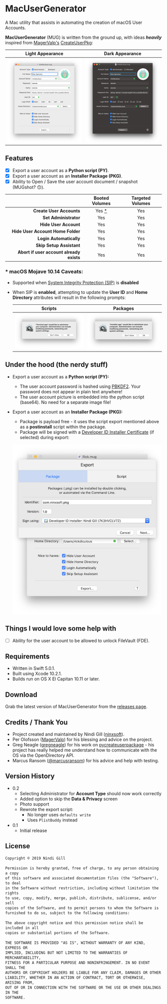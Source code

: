 # MacUserGenerator

A Mac utility that assists in automating the creation of macOS User Accounts.

**MacUserGenerator** (MUG) is written from the ground up, with ideas ***heavily*** inspired from [MagerValp's](https://github.com/MagerValp) [CreateUserPkg](https://github.com/MagerValp/CreateUserPkg):

| **Light Appearance**                                         | **Dark Appearance**                                         |
| :----------------------------------------------------------: | :---------------------------------------------------------: |
| ![Sample User](Readme%20Resources/Sample%20User%20Light.png) | ![Sample User](Readme%20Resources/Sample%20User%20Dark.png) |

## Features

*   [x] Export a user account as a **Python script (PY)**.
*   [x] Export a user account as an **Installer Package (PKG)**.
*   [x] Ability to Open / Save the user account document / snapshot (MUGshot? 🙃).

|                                          | **Booted Volumes**                   | **Targeted Volumes** |
| ---------------------------------------: | :----------------------------------: | :------------------: |
| **Create User Accounts**                 | Yes [*](#-macos-mojave-1014-caveats) | Yes                  |
| **Set Administrator**                    | Yes                                  | Yes                  |
| **Hide User Account**                    | Yes                                  | Yes                  |
| **Hide User Account Home Folder**        | Yes                                  | Yes                  |
| **Login Automatically**                  | Yes                                  | Yes                  |
| **Skip Setup Assistant**                 | Yes                                  | Yes                  |
| **Abort if user account already exists** | Yes                                  | Yes                  |

### * macOS Mojave 10.14 Caveats:

*   Supported when [System Integrity Protection (SIP)](https://support.apple.com/en-us/HT204899) is **disabled**
*   When SIP is **enabled**, attempting to update the **User ID** and **Home Directory** attributes will result in the following prompts:

    | **Scripts**                                                | **Packages**                                                 |
    | :--------------------------------------------------------: | :----------------------------------------------------------: |
    | ![Mojave Scripts](Readme%20Resources/Mojave%20Scripts.png) | ![Mojave Packages](Readme%20Resources/Mojave%20Packages.png) |

## Under the hood (the nerdy stuff)
*   Export a user account as a **Python script (PY):**
    *   The user account password is hashed using [PBKDF2](https://en.wikipedia.org/wiki/PBKDF2). Your password does not appear in plain text anywhere!
    *   The user account picture is embedded into the python script (base64). No need for a separate image file!
*   Export a user account as an **Installer Package (PKG):**
    *   Package is payload free - it uses the script export mentioned above as a **postinstall** script within the package.
    *   Package will be signed with a [Developer ID Installer Certificate](https://developer.apple.com/developer-id/) (if selected) during export:

    ![Export](Readme%20Resources/Export.png)

## Things I would love some help with
*   [ ]   Ability for the user account to be allowed to unlock FileVault (FDE).

## Requirements
*   Written in Swift 5.0.1.
*   Built using Xcode 10.2.1.
*   Builds run on OS X El Capitan 10.11 or later.

## Download
Grab the latest version of MacUserGenerator from the [releases page](https://github.com/ninxsoft/MacUserGenerator/releases).

## Credits / Thank You
*   Project created and maintained by Nindi Gill ([ninxsoft](https://github.com/ninxsoft)).
*   Per Olofsson ([MagerValp](https://github.com/MagerValp)) for his blessing and advice on the project.
*   Greg Neagle ([gregneagle](https://github.com/gregneagle)) for his work on [pycreateuserpackage](https://github.com/gregneagle/pycreateuserpkg) - his project has really helped me understand how to communicate with the OS via the OpenDirectory API.
*   Marcus Ransom ([@marcusransom](https://twitter.com/marcusransom)) for his advice and help with testing.

## Version History
*   0.2
    *   Selecting Administrator for **Account Type** should now work correctly
    *   Added option to skip the **Data & Privacy** screen
    *   Photo support
    *   Rewrote the export script:
        *   No longer uses `defaults write`
        *   Uses `PlistBuddy` instead
*   0.1
    *   Initial release

## License
    Copyright © 2019 Nindi Gill

    Permission is hereby granted, free of charge, to any person obtaining a copy
    of this software and associated documentation files (the "Software"), to deal
    in the Software without restriction, including without limitation the rights
    to use, copy, modify, merge, publish, distribute, sublicense, and/or sell
    copies of the Software, and to permit persons to whom the Software is
    furnished to do so, subject to the following conditions:

    The above copyright notice and this permission notice shall be included in all
    copies or substantial portions of the Software.

    THE SOFTWARE IS PROVIDED "AS IS", WITHOUT WARRANTY OF ANY KIND, EXPRESS OR
    IMPLIED, INCLUDING BUT NOT LIMITED TO THE WARRANTIES OF MERCHANTABILITY,
    FITNESS FOR A PARTICULAR PURPOSE AND NONINFRINGEMENT. IN NO EVENT SHALL THE
    AUTHORS OR COPYRIGHT HOLDERS BE LIABLE FOR ANY CLAIM, DAMAGES OR OTHER
    LIABILITY, WHETHER IN AN ACTION OF CONTRACT, TORT OR OTHERWISE, ARISING FROM,
    OUT OF OR IN CONNECTION WITH THE SOFTWARE OR THE USE OR OTHER DEALINGS IN THE
    SOFTWARE.
